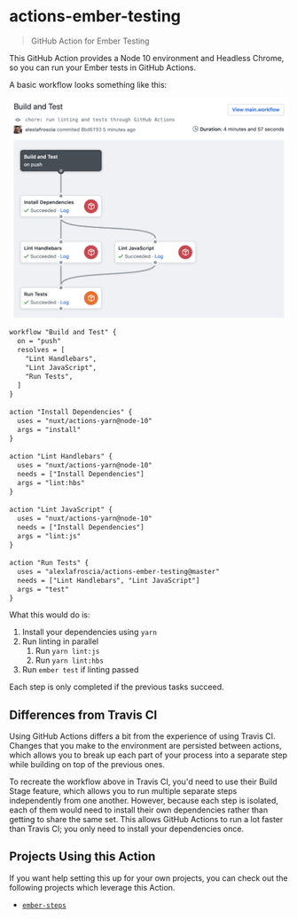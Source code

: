# actions-ember-testing

> GitHub Action for Ember Testing

This GitHub Action provides a Node 10 environment and Headless Chrome, so you can run your Ember tests in GitHub Actions.

A basic workflow looks something like this:

![Example Workflow](docs/workflow-screenshot.png)

```hcl
workflow "Build and Test" {
  on = "push"
  resolves = [
    "Lint Handlebars",
    "Lint JavaScript",
    "Run Tests",
  ]
}

action "Install Dependencies" {
  uses = "nuxt/actions-yarn@node-10"
  args = "install"
}

action "Lint Handlebars" {
  uses = "nuxt/actions-yarn@node-10"
  needs = ["Install Dependencies"]
  args = "lint:hbs"
}

action "Lint JavaScript" {
  uses = "nuxt/actions-yarn@node-10"
  needs = ["Install Dependencies"]
  args = "lint:js"
}

action "Run Tests" {
  uses = "alexlafroscia/actions-ember-testing@master"
  needs = ["Lint Handlebars", "Lint JavaScript"]
  args = "test"
}
```

What this would do is:

1. Install your dependencies using `yarn`
2. Run linting in parallel
   1. Run `yarn lint:js`
   1. Run `yarn lint:hbs`
3. Run `ember test` if linting passed

Each step is only completed if the previous tasks succeed.

## Differences from Travis CI

Using GitHub Actions differs a bit from the experience of using Travis CI. Changes that you make to the environment are persisted between actions, which allows you to break up each part of your process into a separate step while building on top of the previous ones.

To recreate the workflow above in Travis CI, you'd need to use their Build Stage feature, which allows you to run multiple separate steps independently from one another. However, because each step is isolated, each of them would need to install their own dependencies rather than getting to share the same set. This allows GitHub Actions to run a lot faster than Travis CI; you only need to install your dependencies once.

## Projects Using this Action

If you want help setting this up for your own projects, you can check out the following projects which leverage this Action.

- [`ember-steps`](https://github.com/alexlafroscia/ember-steps)
